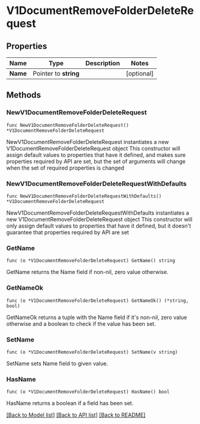 # V1DocumentRemoveFolderDeleteRequest

## Properties

Name | Type | Description | Notes
------------ | ------------- | ------------- | -------------
**Name** | Pointer to **string** |  | [optional] 

## Methods

### NewV1DocumentRemoveFolderDeleteRequest

`func NewV1DocumentRemoveFolderDeleteRequest() *V1DocumentRemoveFolderDeleteRequest`

NewV1DocumentRemoveFolderDeleteRequest instantiates a new V1DocumentRemoveFolderDeleteRequest object
This constructor will assign default values to properties that have it defined,
and makes sure properties required by API are set, but the set of arguments
will change when the set of required properties is changed

### NewV1DocumentRemoveFolderDeleteRequestWithDefaults

`func NewV1DocumentRemoveFolderDeleteRequestWithDefaults() *V1DocumentRemoveFolderDeleteRequest`

NewV1DocumentRemoveFolderDeleteRequestWithDefaults instantiates a new V1DocumentRemoveFolderDeleteRequest object
This constructor will only assign default values to properties that have it defined,
but it doesn't guarantee that properties required by API are set

### GetName

`func (o *V1DocumentRemoveFolderDeleteRequest) GetName() string`

GetName returns the Name field if non-nil, zero value otherwise.

### GetNameOk

`func (o *V1DocumentRemoveFolderDeleteRequest) GetNameOk() (*string, bool)`

GetNameOk returns a tuple with the Name field if it's non-nil, zero value otherwise
and a boolean to check if the value has been set.

### SetName

`func (o *V1DocumentRemoveFolderDeleteRequest) SetName(v string)`

SetName sets Name field to given value.

### HasName

`func (o *V1DocumentRemoveFolderDeleteRequest) HasName() bool`

HasName returns a boolean if a field has been set.


[[Back to Model list]](../README.md#documentation-for-models) [[Back to API list]](../README.md#documentation-for-api-endpoints) [[Back to README]](../README.md)


